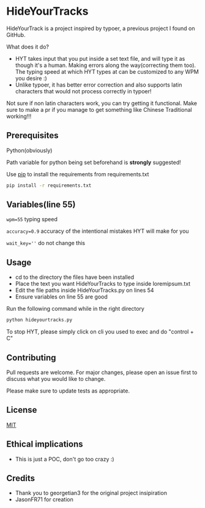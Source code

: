 # HideYourTracks

HideYourTrack is a project inspired by typoer, a previous project I found on GitHub.

What does it do?
- HYT takes input that you put inside a set text file, and will type it as though it's a human. Making errors along the way(correcting them too). The typing speed at which HYT types at can be customized to any WPM you desire :)
- Unlike typoer, it has better error correction and also supports latin characters that would not process correctly in typoer! 

Not sure if non latin characters work, you can try getting it functional. Make sure to make a pr if you manage to get something like Chinese Traditional working!!!

## Prerequisites

Python(obviously)

Path variable for python being set beforehand is **strongly** suggested!

Use [pip](https://pip.pypa.io/en/stable/) to install the requirements from requirements.txt

```bash
pip install -r requirements.txt
```

## Variables(line 55)
```wpm=55``` typing speed

```accuracy=0.9``` accuracy of the intentional mistakes HYT will make for you

```wait_key=''``` do not change this
## Usage
- cd to the directory the files have been installed
- Place the text you want HideYourTracks to type inside loremipsum.txt
- Edit the file paths inside HideYourTracks.py on lines 54 
- Ensure variables on line 55 are good

Run the following command while in the right directory
```bash
python hideyourtracks.py 
```

To stop HYT, please simply click on cli you used to exec and do "control + C"


## Contributing

Pull requests are welcome. For major changes, please open an issue first to discuss what you would like to change.

Please make sure to update tests as appropriate.

## License

[MIT](https://choosealicense.com/licenses/mit/)

## Ethical implications
- This is just a POC, don't go too crazy :)

## Credits
- Thank you to georgetian3 for the original project insipiration
- JasonFR71 for creation
